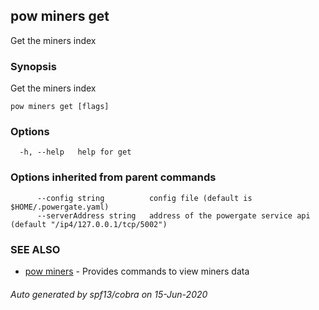 ## pow miners get

Get the miners index

### Synopsis

Get the miners index

```
pow miners get [flags]
```

### Options

```
  -h, --help   help for get
```

### Options inherited from parent commands

```
      --config string          config file (default is $HOME/.powergate.yaml)
      --serverAddress string   address of the powergate service api (default "/ip4/127.0.0.1/tcp/5002")
```

### SEE ALSO

* [pow miners](pow_miners.md)	 - Provides commands to view miners data

###### Auto generated by spf13/cobra on 15-Jun-2020

